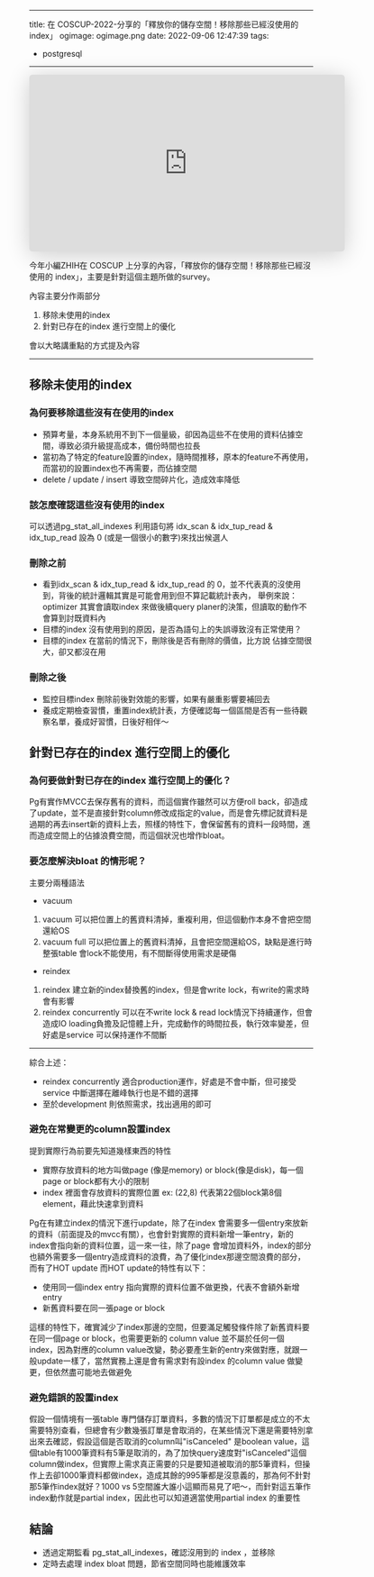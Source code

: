 
---
title: 在 COSCUP-2022-分享的「釋放你的儲存空間！移除那些已經沒使用的 index」
ogimage: ogimage.png
date: 2022-09-06 12:47:39
tags:
- postgresql
---

<iframe class="speakerdeck-iframe" frameborder="0" src="https://speakerdeck.com/player/e8398770b7084acabbfc6258adcd0be3" title="釋放你的儲存空間！移除那些已經沒使用的 index" allowfullscreen="true" mozallowfullscreen="true" webkitallowfullscreen="true" style="border: 0px; background: padding-box padding-box rgba(0, 0, 0, 0.1); margin: 0px; padding: 0px; border-radius: 6px; box-shadow: rgba(0, 0, 0, 0.2) 0px 5px 40px; width: 560px; height: 314px;" data-ratio="1.78343949044586"></iframe>

今年小編ZHIH在 COSCUP 上分享的內容，「釋放你的儲存空間！移除那些已經沒使用的 index」，主要是針對這個主題所做的survey。

內容主要分作兩部分 
1. 移除未使用的index 
2. 針對已存在的index 進行空間上的優化

會以大略講重點的方式提及內容

---

## 移除未使用的index 

### 為何要移除這些沒有在使用的index 
+ 預算考量，本身系統用不到下一個量級，卻因為這些不在使用的資料佔據空間，導致必須升級提高成本，備份時間也拉長
+ 當初為了特定的feature設置的index，隨時間推移，原本的feature不再使用，而當初的設置index也不再需要，而佔據空間 
+ delete / update / insert 導致空間碎片化，造成效率降低

### 該怎麼確認這些沒有使用的index 
可以透過pg_stat_all_indexes 利用語句將 idx_scan & idx_tup_read & idx_tup_read 設為 0 (或是一個很小的數字)來找出候選人

### 刪除之前 
+ 看到idx_scan & idx_tup_read & idx_tup_read 的 0，並不代表真的沒使用到，背後的統計邏輯其實是可能會用到但不算記載統計表內， 舉例來說： optimizer 其實會讀取index 來做後續query planer的決策，但讀取的動作不會算到討既資料內
+ 目標的index 沒有使用到的原因，是否為語句上的失誤導致沒有正常使用？
+ 目標的index 在當前的情況下，刪除後是否有刪除的價值，比方說 佔據空間很大，卻又都沒在用

### 刪除之後
+ 監控目標index 刪除前後對效能的影響，如果有嚴重影響要補回去
+ 養成定期檢查習慣，重置index統計表，方便確認每一個區間是否有一些待觀察名單，養成好習慣，日後好相伴～

## 針對已存在的index 進行空間上的優化

### 為何要做針對已存在的index 進行空間上的優化？
Pg有實作MVCC去保存舊有的資料，而這個實作雖然可以方便roll back，卻造成了update，並不是直接針對column修改成指定的value，而是會先標記就資料是過期的再去insert新的資料上去，照樣的特性下，會保留舊有的資料一段時間，進而造成空間上的佔據浪費空間，而這個狀況也增作bloat。

### 要怎麼解決bloat 的情形呢？
主要分兩種語法
+ vacuum
1. vacuum 
可以把位置上的舊資料清掉，重複利用，但這個動作本身不會把空間還給OS
2. vacuum full
可以把位置上的舊資料清掉，且會把空間還給OS，缺點是進行時整張table 會lock不能使用，有不間斷得使用需求是硬傷
+ reindex 
1. reindex 
建立新的index替換舊的index，但是會write lock，有write的需求時會有影響
2. reindex concurrently
可以在不write lock & read lock情況下持續運作，但會造成IO loading負擔及記憶體上升，完成動作的時間拉長，執行效率變差，但好處是service 可以保持運作不間斷

--- 

綜合上述：
+ reindex concurrently 適合production運作，好處是不會中斷，但可接受service 中斷選擇在離峰執行也是不錯的選擇
+ 至於development 則依照需求，找出適用的即可

### 避免在常變更的column設置index 
提到實際行為前要先知道幾樣東西的特性
+ 實際存放資料的地方叫做page (像是memory) or block(像是disk)，每一個page or block都有大小的限制
+ index 裡面會存放資料的實際位置 ex: (22,8) 代表第22個block第8個element，藉此快速拿到資料

Pg在有建立index的情況下進行update，除了在index 會需要多一個entry來放新的資料（前面提及的mvcc有關），也會針對實際的資料新增一筆entry，新的index會指向新的資料位置，這一來一往，除了page 會增加資料外，index的部分也額外需要多一個entry造成資料的浪費，為了優化index那邊空間浪費的部分，而有了HOT update
而HOT update的特性有以下：
+ 使用同一個index entry 指向實際的資料位置不做更換，代表不會額外新增entry
+ 新舊資料要在同一張page or block 

這樣的特性下，確實減少了index那邊的空間，但要滿足觸發條件除了新舊資料要在同一個page or block，也需要更新的 column value 並不屬於任何一個 index，因為對應的column value改變，勢必要產生新的entry來做對應，就跟一般update一樣了，當然實務上還是會有需求對有設index 的column value 做變更，但依然盡可能地去做避免


### 避免錯誤的設置index 
假設一個情境有一張table 專門儲存訂單資料，多數的情況下訂單都是成立的不太需要特別查看，但總會有少數幾張訂單是會取消的，在某些情況下還是需要特別拿出來去確認，假設這個是否取消的column叫"isCanceled" 是boolean value，這個table有1000筆資料有5筆是取消的，為了加快query速度對"isCanceled"這個column做index，但實際上需求真正需要的只是要知道被取消的那5筆資料，但操作上去卻1000筆資料都做index，造成其餘的995筆都是沒意義的，那為何不針對那5筆作index就好？1000 vs 5空間誰大誰小這顯而易見了吧～，而針對這五筆作index動作就是partial index，因此也可以知道適當使用partial index 的重要性

## 結論
+ 透過定期監看 pg_stat_all_indexes，確認沒用到的 index ，並移除
+ 定時去處理 index bloat 問題，節省空間同時也能維護效率
